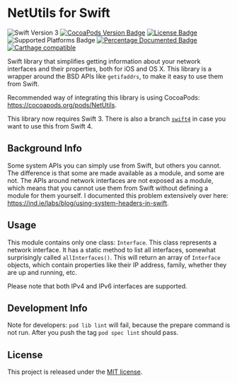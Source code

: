 # NetUtils for Swift
![Swift Version 3](https://img.shields.io/badge/Swift-v3-yellow.svg)
[![CocoaPods Version Badge](https://img.shields.io/cocoapods/v/NetUtils.svg)](https://cocoapods.org/pods/NetUtils)
[![License Badge](https://img.shields.io/cocoapods/l/NetUtils.svg)](LICENSE.txt)
![Supported Platforms Badge](https://img.shields.io/cocoapods/p/NetUtils.svg)
[![Percentage Documented Badge](https://img.shields.io/cocoapods/metrics/doc-percent/NetUtils.svg)](http://cocoadocs.org/docsets/NetUtils)
[![Carthage compatible](https://img.shields.io/badge/Carthage-compatible-4BC51D.svg?style=flat)](https://github.com/Carthage/Carthage)

Swift library that simplifies getting information about your network interfaces and their properties, both for iOS and OS X.
This library is a wrapper around the BSD APIs like `getifaddrs`, to make it easy to use them from Swift.

Recommended way of integrating this library is using CocoaPods: https://cocoapods.org/pods/NetUtils.

This library now requires Swift 3. There is also a branch [`swift4`](https://github.com/svdo/swift-netutils/tree/swift4) in case you want to use this from Swift 4.

## Background Info
Some system APIs you can simply use from Swift, but others you cannot. The difference is that some are made available
as a module, and some are not. The APIs around network interfaces are not exposed as a module, which means that you
cannot use them from Swift without defining a module for them yourself. I documented this problem extensively over
here: https://ind.ie/labs/blog/using-system-headers-in-swift.

## Usage
This module contains only one class: `Interface`. This class represents a network interface. It has a static method
to list all interfaces, somewhat surprisingly called `allInterfaces()`. This will return an array of `Interface`
objects, which contain properties like their IP address, family, whether they are up and running, etc.

Please note that both IPv4 and IPv6 interfaces are supported.

## Development Info
Note for developers: `pod lib lint` will fail, because the prepare command is not run. After you push the tag
`pod spec lint` should pass.

## License
This project is released under the [MIT license](LICENSE.txt).
